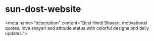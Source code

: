 # sun-dost-website
&lt;meta name="description" content="Best Hindi Shayari, motivational quotes, love shayari and attitude status with colorful designs and daily updates.">
